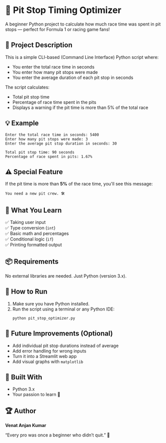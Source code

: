 
# 🏁 Pit Stop Timing Optimizer

A beginner Python project to calculate how much race time was spent in pit stops — perfect for Formula 1 or racing game fans!

## 📌 Project Description

This is a simple CLI-based (Command Line Interface) Python script where:
- You enter the total race time in seconds
- You enter how many pit stops were made
- You enter the average duration of each pit stop in seconds

The script calculates:
- Total pit stop time
- Percentage of race time spent in the pits
- Displays a warning if the pit time is more than 5% of the total race

## 💡 Example

```
Enter the total race time in seconds: 5400
Enter how many pit stops were made: 3
Enter the average pit stop duration in seconds: 30

Total pit stop time: 90 seconds
Percentage of race spent in pits: 1.67%
```

## ⚠️ Special Feature

If the pit time is more than **5%** of the race time, you'll see this message:

```
You need a new pit crew. 🛠️
```

## 🧠 What You Learn

✅ Taking user input  
✅ Type conversion (`int`)  
✅ Basic math and percentages  
✅ Conditional logic (`if`)  
✅ Printing formatted output

## 📦 Requirements

No external libraries are needed. Just Python (version 3.x).

## 🚀 How to Run

1. Make sure you have Python installed.
2. Run the script using a terminal or any Python IDE:
   ```
   python pit_stop_optimizer.py
   ```

## 🌱 Future Improvements (Optional)

- Add individual pit stop durations instead of average
- Add error handling for wrong inputs
- Turn it into a Streamlit web app
- Add visual graphs with `matplotlib`

## 👶 Built With

- Python 3.x
- Your passion to learn 🧠

## 🏆 Author

**Venat Anjan Kumar**

 “Every pro was once a beginner who didn’t quit.” 💪
